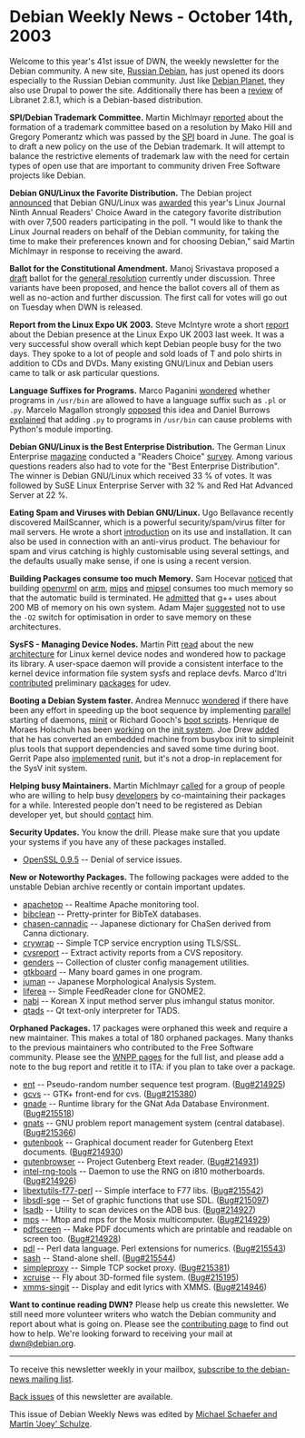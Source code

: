 
Debian Weekly News - October 14th, 2003
=======================================


Welcome to this year's 41st issue of DWN, the weekly newsletter for the
Debian community. A new site, [Russian
Debian](http://debian.linuxrulez.ru/), has just opened its doors especially to the Russian Debian
community. Just like [Debian
Planet](https://www.debian.org/News/weekly/oldurl?http://debianplanet.org/), they also use Drupal to power the site. Additionally there has
been a [review](http://linux-universe.com/modules/news/article.php?storyid=1063) of Libranet 2.8.1, which is a Debian-based distribution.


**SPI/Debian Trademark Committee.** Martin Michlmayr [reported](https://lists.debian.org/debian-devel-announce-0310/msg00003.html) about the formation of a trademark committee based on a
resolution by Mako Hill and Gregory Pomerantz which was passed by the [SPI](https://www.spi-inc.org/) board in June. The goal is to draft a
new policy on the use of the Debian trademark. It will attempt to balance the
restrictive elements of trademark law with the need for certain types of open
use that are important to community driven Free Software projects like
Debian.


**Debian GNU/Linux the Favorite Distribution.** The Debian
project [announced](https://www.debian.org/News/2003/20031010) that Debian
GNU/Linux was [awarded](http://pr.linuxjournal.com/article.php?sid=785) this year's Linux Journal Ninth Annual Readers' Choice Award in
the category favorite distribution with over 7,500 readers participating in
the poll. "I would like to thank the Linux Journal readers on behalf of the
Debian community, for taking the time to make their preferences known and for
choosing Debian," said Martin Michlmayr in response to receiving the
award.


**Ballot for the Constitutional Amendment.** Manoj Srivastava
proposed a [draft](https://lists.debian.org/debian-vote-0310/msg00013.html) ballot for the [general resolution](https://www.debian.org/vote/2003/vote_0003) currently under discussion. Three variants have been
proposed, and hence the ballot covers all of them as well as no-action and
further discussion. The first call for votes will go out on Tuesday when DWN
is released.


**Report from the Linux Expo UK 2003.** Steve McIntyre wrote a
short [report](https://www.debian.org/events/2003/1008-linuxexpo-report) about the
Debian presence at the Linux Expo UK 2003 last week. It was a very successful
show overall which kept Debian people busy for the two days. They spoke to a
lot of people and sold loads of T and polo shirts in addition to CDs and DVDs.
Many existing GNU/Linux and Debian users came to talk or ask particular
questions.


**Language Suffixes for Programs.** Marco Paganini [wondered](https://lists.debian.org/debian-devel-0310/msg00730.html)
whether programs in `/usr/bin` are allowed to have a language
suffix such as `.pl` or `.py`. Marcelo Magallon
strongly [opposed](https://lists.debian.org/debian-devel-0310/msg00746.html) this idea and Daniel Burrows [explained](https://lists.debian.org/debian-devel-0310/msg00789.html)
that adding `.py` to programs in `/usr/bin` can cause
problems with Python's module importing.


**Debian GNU/Linux is the Best Enterprise Distribution.** The
German Linux Enterprise [magazine](http://www.linuxenterprise.de/)
conducted a "Readers Choice" [survey](http://www.linuxenterprise.de/itr/service/show.php3?id=104&nodeid=35). Among various questions readers also had to vote for the "Best
Enterprise Distribution". The winner is Debian GNU/Linux which received 33 %
of votes. It was followed by SuSE Linux Enterprise Server with 32 % and Red
Hat Advanced Server at 22 %.


**Eating Spam and Viruses with Debian GNU/Linux.** Ugo
Bellavance recently discovered MailScanner, which is a powerful
security/spam/virus filter for mail servers. He wrote a short [introduction](http://www.debianhelp.org/modules.php?op=modload&name=News&file=article&sid=3178) on its use and installation. It can also be used in
connection with an anti-virus product. The behaviour for spam and virus
catching is highly customisable using several settings, and the defaults
usually make sense, if one is using a recent version.


**Building Packages consume too much Memory.** Sam Hocevar [noticed](https://lists.debian.org/debian-devel-0310/msg00985.html)
that building [openvrml](https://packages.debian.org/openvrml-lookat) on [arm](https://buildd.debian.org/build.php?pkg=openvrml&arch=arm), [mips](https://buildd.debian.org/build.php?pkg=openvrml&arch=mips) and
[mipsel](https://buildd.debian.org/build.php?pkg=openvrml&arch=mipsel) consumes too much memory so that the automatic build is terminated.
He [admitted](https://lists.debian.org/debian-devel-0310/msg01044.html) that g++ uses about 200 MB of memory on his own system.
Adam Majer [suggested](https://lists.debian.org/debian-devel-0310/msg01013.html) not to use the `-O2` switch for optimisation in order
to save memory on these architectures.


**SysFS - Managing Device Nodes.** Martin Pitt [read](https://lists.debian.org/debian-devel-0310/msg01017.html) about
the new [architecture](http://archive.linuxsymposium.org/ols2003/Proceedings/All-Reprints/Reprint-Kroah-Hartman-OLS2003.pdf) for Linux kernel device nodes and wondered how to package its
library. A user-space daemon will provide a consistent interface to the
kernel device information file system sysfs and replace devfs. Marco d'Itri
[contributed](https://lists.debian.org/debian-devel-0310/msg01062.html) preliminary [packages](http://www.bofh.it/~md/debian/) for udev.


**Booting a Debian System faster.** Andrea Mennucc [wondered](https://lists.debian.org/debian-devel-0310/msg01078.html) if
there have been any effort in speeding up the boot sequence by implementing [parallel](http://www-106.ibm.com/developerworks/linux/library/l-boot.html)
starting of daemons, [minit](http://www.fefe.de/minit/) or Richard
Gooch's [boot scripts](http://www.atnf.csiro.au/people/rgooch/linux/boot-scripts/). Henrique de Moraes Holschuh has been [working](https://lists.debian.org/debian-devel-0310/msg01080.html) on
the [init system](https://people.debian.org/~hmh/invokerc.d-policyrc.d-specification.txt). Joe Drew [added](https://lists.debian.org/debian-devel-0310/msg01119.html) that
he has converted an embedded machine from busybox init to simpleinit plus
tools that support dependencies and saved
some time during boot. Gerrit Pape also [implemented](https://lists.debian.org/debian-devel-0310/msg01131.html)
[runit](https://packages.debian.org/runit), but it's not a drop-in
replacement for the SysV init system.


**Helping busy Maintainers.** Martin Michlmayr [called](https://lists.debian.org/debian-qa-0310/msg00017.html) for a
group of people who are willing to help busy [developers](https://lists.debian.org/debian-qa-0310/msg00032.html) by
co-maintaining their packages for a while. Interested people don't need to be
registered as Debian developer yet, but should [contact](mailto:tbm@debian.org) him.


**Security Updates.** You know the drill. Please make sure
that you update your systems if you have any of these packages installed.


* [OpenSSL 0.9.5](https://www.debian.org/security/2003/dsa-394) --
 Denial of service issues.


**New or Noteworthy Packages.** The following packages were
added to the unstable Debian archive recently or contain important updates.


* [apachetop](https://packages.debian.org/unstable/admin/apachetop)
 -- Realtime Apache monitoring tool.
* [bibclean](https://packages.debian.org/unstable/tex/bibclean)
 -- Pretty-printer for BibTeX databases.
* [chasen-cannadic](https://packages.debian.org/unstable/misc/chasen-cannadic)
 -- Japanese dictionary for ChaSen derived from Canna dictionary.
* [crywrap](https://packages.debian.org/unstable/net/crywrap)
 -- Simple TCP service encryption using TLS/SSL.
* [cvsreport](https://packages.debian.org/unstable/devel/cvsreport)
 -- Extract activity reports from a CVS repository.
* [genders](https://packages.debian.org/unstable/admin/genders)
 -- Collection of cluster config management utilities.
* [gtkboard](https://packages.debian.org/unstable/games/gtkboard)
 -- Many board games in one program.
* [juman](https://packages.debian.org/unstable/misc/juman)
 -- Japanese Morphological Analysis System.
* [liferea](https://packages.debian.org/unstable/gnome/liferea)
 -- Simple FeedReader clone for GNOME2.
* [nabi](https://packages.debian.org/unstable/x11/nabi)
 -- Korean X input method server plus imhangul status monitor.
* [qtads](https://packages.debian.org/unstable/games/qtads)
 -- Qt text-only interpreter for TADS.


**Orphaned Packages.** 17 packages were orphaned this week and
require a new maintainer. This makes a total of 180 orphaned packages. Many
thanks to the previous maintainers who contributed to the Free Software
community. Please see the [WNPP pages](https://www.debian.org/devel/wnpp/) for
the full list, and please add a note to the bug report and retitle it to ITA:
if you plan to take over a package.


* [ent](https://packages.debian.org/unstable/science/ent)
 -- Pseudo-random number sequence test program.
 ([Bug#214925](https://bugs.debian.org/214925))
* [gcvs](https://packages.debian.org/unstable/devel/gcvs)
 -- GTK+ front-end for cvs.
 ([Bug#215380](https://bugs.debian.org/215380))
* [gnade](https://packages.debian.org/unstable/devel/gnade-dev)
 -- Runtime library for the GNat Ada Database Environment.
 ([Bug#215518](https://bugs.debian.org/215518))
* [gnats](https://packages.debian.org/unstable/devel/gnats)
 -- GNU problem report management system (central database).
 ([Bug#215366](https://bugs.debian.org/215366))
* [gutenbook](https://packages.debian.org/unstable/text/gutenbook)
 -- Graphical document reader for Gutenberg Etext documents.
 ([Bug#214930](https://bugs.debian.org/214930))
* [gutenbrowser](https://packages.debian.org/unstable/non-US/gutenbrowser)
 -- Project Gutenberg Etext reader.
 ([Bug#214931](https://bugs.debian.org/214931))
* [intel-rng-tools](https://packages.debian.org/stable/utils/intel-rng-tools)
 -- Daemon to use the RNG on i810 motherboards.
 ([Bug#214926](https://bugs.debian.org/214926))
* [libextutils-f77-perl](https://packages.debian.org/unstable/perl/libextutils-f77-perl)
 -- Simple interface to F77 libs.
 ([Bug#215542](https://bugs.debian.org/215542))
* [libsdl-sge](https://packages.debian.org/unstable/libs/libsdl-sge)
 -- Set of graphic functions that use SDL.
 ([Bug#215097](https://bugs.debian.org/215097))
* [lsadb](https://packages.debian.org/unstable/admin/lsadb)
 -- Utility to scan devices on the ADB bus.
 ([Bug#214927](https://bugs.debian.org/214927))
* [mps](https://packages.debian.org/stable/net/mps)
 -- Mtop and mps for the Mosix multicomputer.
 ([Bug#214929](https://bugs.debian.org/214929))
* [pdfscreen](https://packages.debian.org/unstable/tex/pdfscreen)
 -- Make PDF documents which are printable and readable on screen too.
 ([Bug#214928](https://bugs.debian.org/214928))
* [pdl](https://packages.debian.org/unstable/math/pdl)
 -- Perl data language. Perl extensions for numerics.
 ([Bug#215543](https://bugs.debian.org/215543))
* [sash](https://packages.debian.org/unstable/shells/sash)
 -- Stand-alone shell.
 ([Bug#215544](https://bugs.debian.org/215544))
* [simpleproxy](https://packages.debian.org/unstable/net/simpleproxy)
 -- Simple TCP socket proxy.
 ([Bug#215381](https://bugs.debian.org/215381))
* [xcruise](https://packages.debian.org/unstable/games/xcruise)
 -- Fly about 3D-formed file system.
 ([Bug#215195](https://bugs.debian.org/215195))
* [xmms-singit](https://packages.debian.org/unstable/sound/xmms-singit)
 -- Display and edit lyrics with XMMS.
 ([Bug#214946](https://bugs.debian.org/214946))


**Want to continue reading DWN?** Please help us create this
newsletter. We still need more volunteer writers who watch the Debian
community and report about what is going on. Please see the [contributing page](https://www.debian.org/News/weekly/contributing) to find out how
to help. We're looking forward to receiving your mail at [dwn@debian.org](mailto:dwn@debian.org).




---



 To receive this newsletter weekly in your mailbox, [subscribe to the debian-news mailing list](https://lists.debian.org/debian-news/).



[Back issues](https://www.debian.org/News/weekly/) of this newsletter are available.



This issue of Debian Weekly News was edited by [Michael Schaefer and Martin 'Joey' Schulze](mailto:dwn@debian.org).





